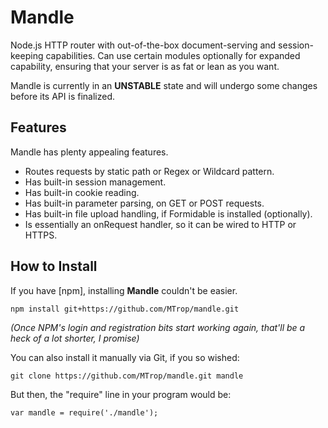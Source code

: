 # Mandle

Node.js HTTP router with out-of-the-box document-serving and session-keeping 
capabilities. Can use certain modules optionally for expanded capability, 
ensuring that your server is as fat or lean as you want.

Mandle is currently in an **UNSTABLE** state and will undergo some changes before its API is finalized.

## Features

Mandle has plenty appealing features.

* Routes requests by static path or Regex or Wildcard pattern.
* Has built-in session management.
* Has built-in cookie reading.
* Has built-in parameter parsing, on GET or POST requests.
* Has built-in file upload handling, if Formidable is installed (optionally). 
* Is essentially an onRequest handler, so it can be wired to HTTP or HTTPS.

## How to Install

If you have [npm], installing **Mandle** couldn't be easier.

```
npm install git+https://github.com/MTrop/mandle.git
```

*(Once NPM's login and registration bits start working again, that'll be a heck
of a lot shorter, I promise)*

You can also install it manually via Git, if you so wished:

```
git clone https://github.com/MTrop/mandle.git mandle
```

But then, the "require" line in your program would be:

```
var mandle = require('./mandle');
```



